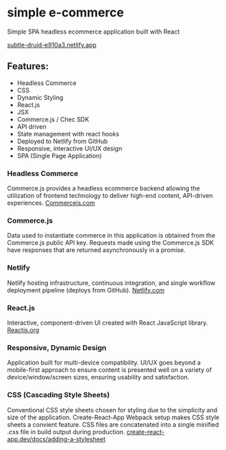 # simple e-commerce

Simple SPA headless ecommerce application built with React

[subtle-druid-e910a3.netlify.app](https://app.netlify.com/sites/subtle-druid-e910a3/overview)

## Features:

- Headless Commerce
- CSS
- Dynamic Styling
- React.js
- JSX
- Commerce.js / Chec SDK
- API driven
- State management with react hooks
- Deployed to Netlify from GitHub
- Responsive, interactive UI/UX design
- SPA (Single Page Application)

### Headless Commerce

Commerce.js provides a headless ecommerce backend allowing the utilization of frontend technology to deliver high-end content, API-driven experiences. [Commercejs.com](https://commercejs.com/)

### Commerce.js

Data used to instantiate commerce in this application is obtained from the Commerce.js public API key. Requests made using the Commerce.js SDK have responses that are returned asynchronously in a promise.

### Netlify

Netlify hosting infrastructure, continuous integration, and single workflow deployment pipeline (deploys from GitHub). [Netlify.com](https://www.netlify.com/)

### React.js

Interactive, component-driven UI created with React JavaScript library. [Reactjs.org](https://reactjs.org/)

### Responsive, Dynamic Design

Application built for multi-device compatibility. UI/UX goes beyond a mobile-first approach to ensure content is presented well on a variety of device/window/screen sizes, ensuring usability and satisfaction.

### CSS (Cascading Style Sheets)

Conventional CSS style sheets chosen for styling due to the simplicity and size of the application. Create-React-App Webpack setup makes CSS style sheets a convient feature. CSS files are concatenated into a single minified .css file in build output during production. [create-react-app.dev/docs/adding-a-stylesheet](https://create-react-app.dev/docs/adding-a-stylesheet)

